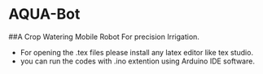 # AQUA-Bot

##A Crop Watering Mobile Robot For precision Irrigation.

- For opening the .tex files please install any latex editor like tex studio.
- you can run the codes with .ino extention using Arduino IDE software.

